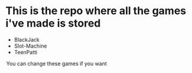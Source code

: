 <h1>This is the repo where all the games i've made is stored</h1>

<ul>
  <li>BlackJack</li>
  <li>Slot-Machine</li>
  <li>TeenPatti</li>
</ul>

<legend>
  You can change these games if you want
 
</legend>
